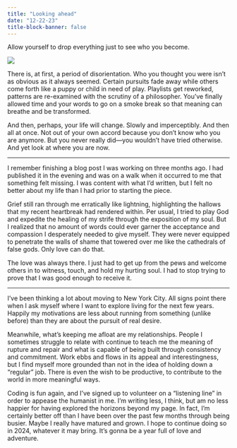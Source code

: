 ```yaml
---
title: "Looking ahead"
date: "12-22-23"
title-block-banner: false
---
```


Allow yourself to drop everything just to see who you become.

![](https://substackcdn.com/image/fetch/f_auto,q_auto:good,fl_progressive:steep/https%3A%2F%2Fsubstack-post-media.s3.amazonaws.com%2Fpublic%2Fimages%2Fd311544c-709c-4f84-8c16-680b6687e3ea_4032x3024.jpeg)

There is, at first, a period of disorientation. Who you thought you were isn’t as obvious as it always seemed. Certain pursuits fade away while others come forth like a puppy or child in need of play. Playlists get reworked, patterns are re-examined with the scrutiny of a philosopher. You’ve finally allowed time and your words to go on a smoke break so that meaning can breathe and be transformed.

And then, perhaps, your life will change. Slowly and imperceptibly. And then all at once. Not out of your own accord because you don’t know who you are anymore. But you never really did—you wouldn’t have tried otherwise. And yet look at where you are now.

***

I remember finishing a blog post I was working on three months ago. I had published it in the evening and was on a walk when it occurred to me that something felt missing. I was content with what I’d written, but I felt no better about my life than I had prior to starting the piece.

Grief still ran through me erratically like lightning, highlighting the hallows that my recent heartbreak had rendered within. Per usual, I tried to play God and expedite the healing of my strife through the exposition of my soul. But I realized that no amount of words could ever garner the acceptance and compassion I desperately needed to give myself. They were never equipped to penetrate the walls of shame that towered over me like the cathedrals of false gods. Only love can do that.

The love was always there. I just had to get up from the pews and welcome others in to witness, touch, and hold my hurting soul. I had to stop trying to prove that I was good enough to receive it.

***

I’ve been thinking a lot about moving to New York City. All signs point there when I ask myself where I want to explore living for the next few years. Happily my motivations are less about running from something (unlike before) than they are about the pursuit of real desire.

Meanwhile, what’s keeping me afloat are my relationships. People I sometimes struggle to relate with continue to teach me the meaning of rupture and repair and what is capable of being built through consistency and commitment. Work ebbs and flows in its appeal and interestingness, but I find myself more grounded than not in the idea of holding down a “regular” job. There is even the wish to be productive, to contribute to the world in more meaningful ways.

Coding is fun again, and I’ve signed up to volunteer on a “listening line” in order to appease the humanist in me. I’m writing less, I think, but am no less happier for having explored the horizons beyond my page. In fact, I’m certainly better off than I have been over the past few months through being busier. Maybe I really have matured and grown. I hope to continue doing so in 2024, whatever it may bring. It’s gonna be a year full of love and adventure.